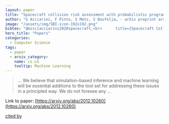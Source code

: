 ```yaml
---
layout: paper
title: "Spacecraft collision risk assessment with probabilistic programming"
author: "G Acciarini, F Pinto, S Metz, S Boufelja… - arXiv preprint arXiv …, 2020 - arxiv.org"
image: "/assets/img/SBI-icon-192x192.png"
bibtex: "@misc{acciarini2020spacecraft,<br>      title={Spacecraft Collision Risk Assessment with Probabilistic Programming}, <br>      author={Giacomo Acciarini and Francesco Pinto and Sascha Metz and Sarah Boufelja and Sylvester Kaczmarek and Klaus Merz and José A. Martinez-Heras and Francesca Letizia and Christopher Bridges and Atılım Güneş Baydin},<br>      year={2020},<br>      eprint={2012.10260},<br>      archivePrefix={arXiv},<br>      primaryClass={cs.LG}<br>}"
hero_title: "Papers"
categories:
  - Computer Science
tags:
  - paper
  - arxiv_category:
    name: cs.LG
    tooltip: Machine Learning
---
```

>… We believe that simulation-based inference and machine learning will be essential additions to the tool set for addressing these issues in a principled way. We do not foresee any …

Link to paper: [https://arxiv.org/abs/2012.10260](https://arxiv.org/abs/2012.10260)

[cited by](https://scholar.google.com/scholar?cites=18192713843754288911&as_sdt=2005&sciodt=0,5&hl=en&num=20)
